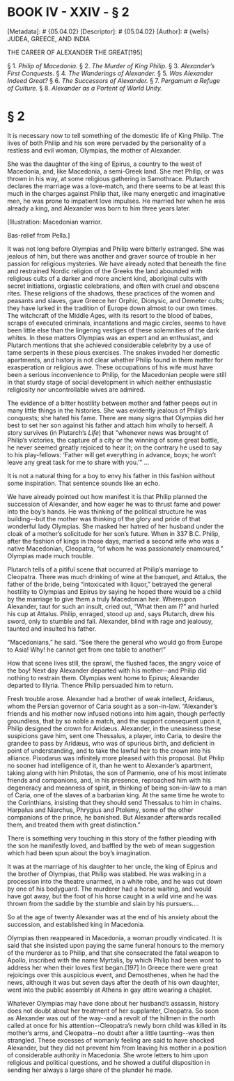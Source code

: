 # BOOK IV - XXIV - § 2
[Metadata]: # {05.04.02}
[Descriptor]: # {05.04.02}
[Author]: # {wells}
JUDEA, GREECE, AND INDIA

THE CAREER OF ALEXANDER THE GREAT[195]

§ 1. _Philip of Macedonia._ § 2. _The Murder of King Philip._ § 3.
_Alexander’s First Conquests._ § 4. _The Wanderings of Alexander._      § 5.
_Was Alexander Indeed Great?_ § 6. _The Successors of      Alexander._ § 7.
_Pergamum a Refuge of Culture._ § 8. _Alexander as      a Portent of World
Unity._

# § 2
It is necessary now to tell something of the domestic life of King Philip. The
lives of both Philip and his son were pervaded by the personality of a restless
and evil woman, Olympias, the mother of Alexander.

She was the daughter of the king of Epirus, a country to the west of Macedonia,
and, like Macedonia, a semi-Greek land. She met Philip, or was thrown in his
way, at some religious gathering in Samothrace. Plutarch declares the marriage
was a love-match, and there seems to be at least this much in the charges
against Philip that, like many energetic and imaginative men, he was prone to
impatient love impulses. He married her when he was already a king, and
Alexander was born to him three years later.

[Illustration: Macedonian warrior.

Bas-relief from Pella.]

It was not long before Olympias and Philip were bitterly estranged. She was
jealous of him, but there was another and graver source of trouble in her
passion for religious mysteries. We have already noted that beneath the fine
and restrained Nordic religion of the Greeks the land abounded with religious
cults of a darker and more ancient kind, aboriginal cults with secret
initiations, orgiastic celebrations, and often with cruel and obscene rites.
These religions of the shadows, these practices of the women and peasants and
slaves, gave Greece her Orphic, Dionysic, and Demeter cults; they have lurked
in the tradition of Europe down almost to our own times. The witchcraft of the
Middle Ages, with its resort to the blood of babes, scraps of executed
criminals, incantations and magic circles, seems to have been little else than
the lingering vestiges of these solemnities of the dark whites. In these
matters Olympias was an expert and an enthusiast, and Plutarch mentions that
she achieved considerable celebrity by a use of tame serpents in these pious
exercises. The snakes invaded her domestic apartments, and history is not clear
whether Philip found in them matter for exasperation or religious awe. These
occupations of his wife must have been a serious inconvenience to Philip, for
the Macedonian people were still in that sturdy stage of social development in
which neither enthusiastic religiosity nor uncontrollable wives are admired.

The evidence of a bitter hostility between mother and father peeps out in many
little things in the histories. She was evidently jealous of Philip’s
conquests; she hated his fame. There are many signs that Olympias did her best
to set her son against his father and attach him wholly to herself. A story
survives (in Plutarch’s _Life_) that “whenever news was brought of Philip’s
victories, the capture of a city or the winning of some great battle, he never
seemed greatly rejoiced to hear it; on the contrary he used to say to his
play-fellows: ‘Father will get everything in advance, boys; he won’t leave any
great task for me to share with you.’” ...

It is not a natural thing for a boy to envy his father in this fashion without
some inspiration. That sentence sounds like an echo.

We have already pointed out how manifest it is that Philip planned the
succession of Alexander, and how eager he was to thrust fame and power into the
boy’s hands. He was thinking of the political structure he was building--but
the mother was thinking of the glory and pride of that wonderful lady Olympias.
She masked her hatred of her husband under the cloak of a mother’s solicitude
for her son’s future. When in 337 B.C. Philip, after the fashion of kings in
those days, married a second wife who was a native Macedonian, Cleopatra, “of
whom he was passionately enamoured,” Olympias made much trouble.

Plutarch tells of a pitiful scene that occurred at Philip’s marriage to
Cleopatra. There was much drinking of wine at the banquet, and Attalus, the
father of the bride, being “intoxicated with liquor,” betrayed the general
hostility to Olympias and Epirus by saying he hoped there would be a child by
the marriage to give them a truly Macedonian heir. Whereupon Alexander, taut
for such an insult, cried out, “What then am I?” and hurled his cup at Attalus.
Philip, enraged, stood up and, says Plutarch, drew his sword, only to stumble
and fall. Alexander, blind with rage and jealousy, taunted and insulted his
father.

“Macedonians,” he said. “See there the general who would go from Europe to
Asia! Why! he cannot get from one table to another!”

How that scene lives still, the sprawl, the flushed faces, the angry voice of
the boy! Next day Alexander departed with his mother--and Philip did nothing to
restrain them. Olympias went home to Epirus; Alexander departed to Illyria.
Thence Philip persuaded him to return.

Fresh trouble arose. Alexander had a brother of weak intellect, Aridæus, whom
the Persian governor of Caria sought as a son-in-law. “Alexander’s friends and
his mother now infused notions into him again, though perfectly groundless,
that by so noble a match, and the support consequent upon it, Philip designed
the crown for Aridæus. Alexander, in the uneasiness these suspicions gave him,
sent one Thessalus, a player, into Caria, to desire the grandee to pass by
Aridæus, who was of spurious birth, and deficient in point of understanding,
and to take the lawful heir to the crown into his alliance. Pixodarus was
infinitely more pleased with this proposal. But Philip no sooner had
intelligence of it, than he went to Alexander’s apartment, taking along with
him Philotas, the son of Parmenio, one of his most intimate friends and
companions, and, in his presence, reproached him with his degeneracy and
meanness of spirit, in thinking of being son-in-law to a man of Caria, one of
the slaves of a barbarian king. At the same time he wrote to the Corinthians,
insisting that they should send Thessalus to him in chains. Harpalus and
Niarchus, Phrygius and Ptolemy, some of the other companions of the prince, he
banished. But Alexander afterwards recalled them, and treated them with great
distinction.”

There is something very touching in this story of the father pleading with the
son he manifestly loved, and baffled by the web of mean suggestion which had
been spun about the boy’s imagination.

It was at the marriage of his daughter to her uncle, the king of Epirus and the
brother of Olympias, that Philip was stabbed. He was walking in a procession
into the theatre unarmed, in a white robe, and he was cut down by one of his
bodyguard. The murderer had a horse waiting, and would have got away, but the
foot of his horse caught in a wild vine and he was thrown from the saddle by
the stumble and slain by his pursuers....

So at the age of twenty Alexander was at the end of his anxiety about the
succession, and established king in Macedonia.

Olympias then reappeared in Macedonia, a woman proudly vindicated. It is said
that she insisted upon paying the same funeral honours to the memory of the
murderer as to Philip, and that she consecrated the fatal weapon to Apollo,
inscribed with the name Myrtalis, by which Philip had been wont to address her
when their loves first began.[197] In Greece there were great rejoicings over
this auspicious event, and Demosthenes, when he had the news, although it was
but seven days after the death of his own daughter, went into the public
assembly at Athens in gay attire wearing a chaplet.

Whatever Olympias may have done about her husband’s assassin, history does not
doubt about her treatment of her supplanter, Cleopatra. So soon as Alexander
was out of the way--and a revolt of the hillmen in the north called at once for
his attention--Cleopatra’s newly born child was killed in its mother’s arms,
and Cleopatra--no doubt after a little taunting--was then strangled. These
excesses of womanly feeling are said to have shocked Alexander, but they did
not prevent him from leaving his mother in a position of considerable authority
in Macedonia. She wrote letters to him upon religious and political questions,
and he showed a dutiful disposition in sending her always a large share of the
plunder he made.

